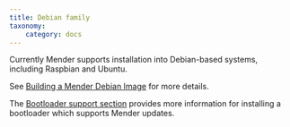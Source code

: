 ```yaml
---
title: Debian family
taxonomy:
    category: docs
---
```


Currently Mender supports installation into Debian-based systems, including Raspbian and Ubuntu.

See [Building a Mender Debian Image](../../../../artifacts/building-mender-image/building-debian-image) for more details.

The [Bootloader support section](bootloader-support) provides more information for installing a bootloader which supports Mender updates.
